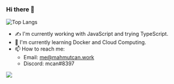 ### Hi there 👋

![Top Langs](https://github-readme-stats.vercel.app/api/top-langs/?username=cancng&layout=compact)

- ✍️  I'm currently working with JavaScript and trying TypeScript.
- 🌱  I'm currently learning Docker and Cloud Computing.
- 📫  How to reach me: 
	- Email: me@mahmutcan.work
	- Discord: mcan#8397

![](https://komarev.com/ghpvc/?username=cancng&color=brightgreen)
